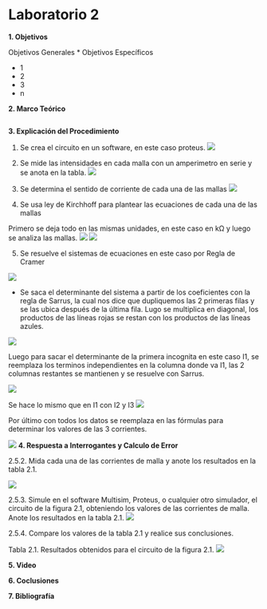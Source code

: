 # Laboratorio 2

__1. Objetivos__

Objetivos Generales 
* 
Objetivos Específicos 
* 1
* 2
* 3
* n


__2. Marco Teórico__ 

![]()


__3. Explicación del Procedimiento__

1. Se crea el circuito en un software, en este caso proteus.
![](https://github.com/ItzAdoc/Imagenes_L2/blob/main/Circuito.PNG)
2. Se mide las intensidades en cada malla con un amperimetro en serie y se anota en la tabla.
![](https://github.com/ItzAdoc/Imagenes_L2/blob/main/Medidas.PNG)

3. Se determina el sentido de corriente de cada una de las mallas 
![](https://github.com/ItzAdoc/Imagenes_L2/blob/main/Sentido.PNG)

4. Se usa ley de Kirchhoff para plantear las ecuaciones de cada una de las mallas 

Primero se deja todo en las mismas unidades, en este caso en kΩ y luego se analiza las mallas.
![](https://github.com/ItzAdoc/Imagenes_L2/blob/main/1.PNG)
![](https://github.com/ItzAdoc/Imagenes_L2/blob/main/2.PNG)

5. Se resuelve el sistemas de ecuaciones en este caso por Regla de Cramer

![](https://github.com/ItzAdoc/Imagenes_L2/blob/main/Ecu.PNG)

* Se saca el determinante del sistema a partir de los coeficientes con la regla de Sarrus, la cual nos dice que dupliquemos las 2 primeras filas y se las ubica después de la última fila. Lugo se multiplica en diagonal, los productos de las líneas rojas se restan con los productos de las líneas azules.
 
![](https://github.com/ItzAdoc/Imagenes_L2/blob/main/3.1.PNG)

Luego para sacar el determinante de la primera incognita en este caso I1, se reemplaza los terminos independientes en la columna donde va I1, las 2 columnas restantes se mantienen y se resuelve con Sarrus.

![](https://github.com/ItzAdoc/Imagenes_L2/blob/main/3.2.PNG)

Se hace lo mismo que en I1 con I2 y I3 
![](https://github.com/ItzAdoc/Imagenes_L2/blob/main/4.PNG)

Por último con todos los datos se reemplaza en las fórmulas para determinar los valores de las 3 corrientes.

![](https://github.com/ItzAdoc/Imagenes_L2/blob/main/5.PNG)
__4. Respuesta a Interrogantes y Calculo de Error__

2.5.2. Mida cada una de las corrientes de malla y anote los resultados en la tabla 2.1.

![](https://github.com/ItzAdoc/Imagenes_L2/blob/main/Medidas.PNG)

2.5.3. Simule en el software Multisim, Proteus, o cualquier otro simulador, el circuito
de la figura 2.1, obteniendo los valores de las corrientes de malla. Anote los resultados
en la tabla 2.1.
![](https://github.com/ItzAdoc/Imagenes_L2/blob/main/Medidas.PNG)

2.5.4. Compare los valores de la tabla 2.1 y realice sus conclusiones.

Tabla 2.1. Resultados obtenidos para el circuito de la figura 2.1.
![](https://github.com/ItzAdoc/Imagenes_L2/blob/main/tabla.PNG)


__5. Video__


__6. Coclusiones__ 



__7. Bibliografía__
